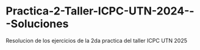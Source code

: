# Practica-2-Taller-ICPC-UTN-2024---Soluciones
Resolucion de los ejercicios de la 2da practica del taller ICPC UTN 2025
